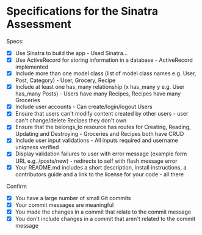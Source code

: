 # Specifications for the Sinatra Assessment

Specs:
- [x] Use Sinatra to build the app - Used Sinatra...
- [x] Use ActiveRecord for storing information in a database - ActiveRecord implemented
- [x] Include more than one model class (list of model class names e.g. User, Post, Category) - User, Grocery, Recipe
- [x] Include at least one has_many relationship (x has_many y e.g. User has_many Posts) - Users have many Recipes, Recipes have many Groceries
- [x] Include user accounts - Can create/login/logout Users
- [x] Ensure that users can't modify content created by other users - user can't change/delete Recipes they don't own
- [x] Ensure that the belongs_to resource has routes for Creating, Reading, Updating and Destroying - Groceries and Recipes both have CRUD
- [x] Include user input validations - All inputs required and username uniqness verified
- [x] Display validation failures to user with error message (example form URL e.g. /posts/new) - redirects to self with flash message error
- [x] Your README.md includes a short description, install instructions, a contributors guide and a link to the license for your code - all there

Confirm
- [x] You have a large number of small Git commits
- [x] Your commit messages are meaningful
- [x] You made the changes in a commit that relate to the commit message
- [x] You don't include changes in a commit that aren't related to the commit message
